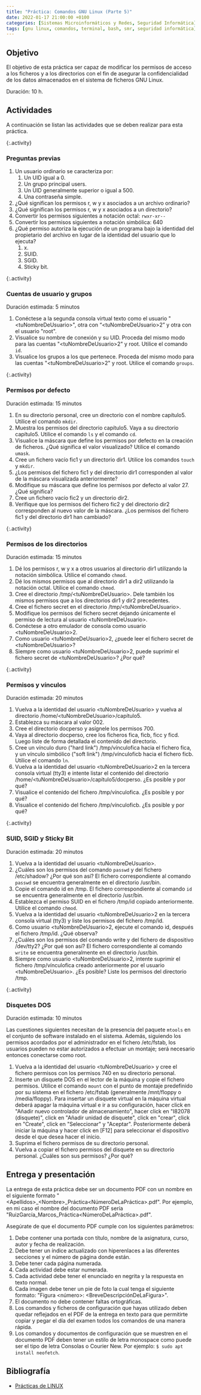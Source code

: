 ```yaml
---
title: "Práctica: Comandos GNU Linux (Parte 5)"
date: 2022-01-17 21:00:00 +0100
categories: [Sistemas Microinformáticos y Redes, Seguridad Informática]
tags: [gnu linux, comandos, terminal, bash, smr, seguridad informática]
---
```


## Objetivo

El objetivo de esta práctica ser capaz de modificar los permisos de acceso a los ficheros y a los directorios con el fin de asegurar la confidencialidad de los datos almacenados en el sistema de ficheros GNU Linux.

Duración: 10 h.

## Actividades

A continuación se listan las actividades que se deben realizar para esta práctica.

{:.activity}
### Preguntas previas

1. Un usuario ordinario se caracteriza por:
    1. Un UID igual a 0.
    1. Un grupo principal users.
    1. Un UID generalmente superior o igual a 500.
    1. Una contraseña simple.
2. ¿Qué significan los permisos r, w y x asociados a un archivo ordinario?
3. ¿Qué significan los permisos r, w y x asociados a un directorio?
4. Convertir los permisos siguientes a notación octal: `rwxr-xr--`
5. Convertir los permisos siguientes a notación simbólica: 640
6. ¿Qué permiso autoriza la ejecución de un programa bajo la identidad del propietario del archivo en lugar de la identidad del usuario que lo ejecuta?
    1. x.
    1. SUID.
    1. SGID.
    1. Sticky bit.

{:.activity}
### Cuentas de usuario y grupos

Duración estimada: 5 minutos

1. Conéctese a la segunda consola virtual texto como el usuario "\<tuNombreDeUsuario\>", otra con “\<tuNombreDeUsuario\>2” y otra con el usuario "root".
2. Visualice su nombre de conexión y su UID. Proceda del mismo modo para las cuentas "\<tuNombreDeUsuario\>2" y root. Utilice el comando `id`.
3. Visualice los grupos a los que pertenece. Proceda del mismo modo para las cuentas "\<tuNombreDeUsuario\>2" y root. Utilice el comando `groups`.

{:.activity}
### Permisos por defecto

Duración estimada: 15 minutos

1. En su directorio personal, cree un directorio con el nombre capítulo5. Utilice el comando `mkdir`.
2. Muestra los permisos del directorio capítulo5. Vaya a su directorio capítulo5. Utilice el comando `ls` y el comando `cd`.
3. Visualice la máscara que define los permisos por defecto en la creación de ficheros. ¿Qué significa el valor visualizado? Utilice el comando `umask`.
4. Cree un fichero vacío fic1 y un directorio dir1. Utilice los comandos `touch` y `mkdir`.
5. ¿Los permisos del fichero fic1 y del directorio dir1 corresponden al valor de la máscara visualizada anteriormente?
6. Modifique su máscara que define los permisos por defecto al valor 27. ¿Qué significa?
7. Cree un fichero vacío fic2 y un directorio dir2.
8. Verifique que los permisos del fichero fic2 y del directorio dir2 corresponden al nuevo valor de la máscara. ¿Los permisos del fichero fic1 y del directorio dir1 han cambiado?

{:.activity}
### Permisos de los directorios

Duración estimada: 15 minutos

1. Dé los permisos r, w y x a otros usuarios al directorio dir1 utilizando la notación simbólica. Utilice el comando `chmod`.
2. Dé los mismos permisos que al directorio dir1 a dir2 utilizando la notación octal. Utilice el comando `chmod`.
3. Cree el directorio /tmp/\<tuNombreDeUsuario\>. Dele también los mismos permisos que a los directorios dir1 y dir2 precedentes.
4. Cree el fichero secret en el directorio /tmp/\<tuNombreDeUsuario\>.
5. Modifique los permisos del fichero secret dejando únicamente el permiso de lectura al usuario \<tuNombreDeUsuario\>.
6. Conéctese a otro emulador de consola como usuario \<tuNombreDeUsuario\>2.
7. Como usuario \<tuNombreDeUsuario\>2, ¿puede leer el fichero secret de \<tuNombreDeUsuario\>?
8. Siempre como usuario \<tuNombreDeUsuario\>2, puede suprimir el fichero secret de \<tuNombreDeUsuario\>? ¿Por qué?

{:.activity}
### Permisos y vínculos

Duración estimada: 20 minutos

1. Vuelva a la identidad del usuario \<tuNombreDeUsuario\> y vuelva al directorio /home/\<tuNombreDeUsuario\>/capítulo5.
2. Establezca su máscara al valor 002.
3. Cree el directorio docperso y asígnele los permisos 700.
4. Vaya al directorio docperso, cree los ficheros fica, ficb, ficc y ficd. Luego liste de forma detallada el contenido del directorio.
5. Cree un vínculo duro ("hard link") /tmp/vínculofica hacia el fichero fica, y un vínculo simbólico ("soft link") /tmp/vínculoficb hacia el fichero ficb. Utilice el comando `ln`.
6. Vuelva a la identidad del usuario \<tuNombreDeUsuario\>2 en la tercera consola virtual (tty3) e intente listar el contenido del directorio /home/\<tuNombreDeUsuario\>/capítulo5/docperso. ¿Es posible y por qué?
7. Visualice el contenido del fichero /tmp/vínculofica. ¿Es posible y por qué?
8. Visualice el contenido del fichero /tmp/vínculoficb. ¿Es posible y por qué?

{:.activity}
### SUID, SGID y Sticky Bit

Duración estimada: 20 minutos

1. Vuelva a la identidad del usuario \<tuNombreDeUsuario\>.
2. ¿Cuáles son los permisos del comando `passwd` y del fichero /etc/shadow? ¿Por qué son así? El fichero correspondiente al comando `passwd` se encuentra generalmente en el directorio /usr/bin.
3. Copie el comando id en /tmp. El fichero correspondiente al comando `id` se encuentra generalmente en el directorio /usr/bin.
4. Establezca el permiso SUID en el fichero /tmp/id copiado anteriormente. Utilice el comando `chmod`.
5. Vuelva a la identidad del usuario \<tuNombreDeUsuario\>2 en la tercera consola virtual (tty3) y liste los permisos del fichero /tmp/id.
6. Como usuario \<tuNombreDeUsuario\>2, ejecute el comando id, después el fichero /tmp/id. ¿Qué observa?
7. ¿Cuáles son los permisos del comando write y del fichero de dispositivo /dev/tty2? ¿Por qué son así? El fichero correspondiente al comando `write` se encuentra generalmente en el directorio /usr/bin.
8. Siempre como usuario \<tuNombreDeUsuario\>2, intente suprimir el fichero /tmp/vínculofica creado anteriormente por el usuario \<tuNombreDeUsuario\>. ¿Es posible? Liste los permisos del directorio /tmp.

{:.activity}
### Disquetes DOS

Duración estimada: 10 minutos

Las cuestiones siguientes necesitan de la presencia del paquete `mtools` en el conjunto de software instalado en el sistema. Además, siguiendo los permisos acordados por el administrador en el fichero /etc/fstab, los usuarios pueden no estar autorizados a efectuar un montaje; será necesario entonces conectarse como root.

1. Vuelva a la identidad del usuario \<tuNombreDeUsuario\> y cree el fichero permisos con los permisos 740 en su directorio personal.
2. Inserte un disquete DOS en el lector de la máquina y copie el fichero permisos. Utilice el comando `mount` con el punto de montaje predefinido por su sistema en el fichero /etc/fstab (generalmente /mnt/floppy o /media/floppy). Para insertar un disquete virtual en la máquina virtual deberá apagar la máquina virtual e ir a su configuración, hacer click en "Añadir nuevo controlador de almacenamiento", hacer click en "I82078 (disquete)", click en "Añadir unidad de disquete", click en "crear", click en "Create", click en "Seleccionar" y "Aceptar". Posteriormente deberá iniciar la máquina y hacer click en [F12] para seleccionar el dispositivo desde el que desea hacer el inicio.
3. Suprima el fichero permisos de su directorio personal.
4. Vuelva a copiar el fichero permisos del disquete en su directorio personal. ¿Cuáles son sus permisos? ¿Por qué?

## Entrega y presentación

La entrega de esta práctica debe ser un documento PDF con un nombre en el siguiente formato "\<Apellidos\>_\<Nombre\>_Práctica\<NúmeroDeLaPráctica\>.pdf". Por ejemplo, en mi caso el nombre del documento PDF sería "RuizGarcía_Marcos_Práctica\<NúmeroDeLaPráctica\>.pdf".

Asegúrate de que el documento PDF cumple con los siguientes parámetros:

1. Debe contener una portada con título, nombre de la asignatura, curso, autor y fecha de realización.
2. Debe tener un índice actualizado con hiperenlaces a las diferentes secciones y el número de página donde están.
3. Debe tener cada página numerada.
4. Cada actividad debe estar numerada. 
5. Cada actividad debe tener el enunciado en negrita y la respuesta en texto normal.
6. Cada imagen debe tener un pie de foto la cual tenga el siguiente formato: "Figura \<número\>: \<BreveDescripciónDeLaFigura\>".
7. El documento no debe contener faltas ortográficas.
8. Los comandos y ficheros de configuración que hayas utilizado deben quedar reflejados en el PDF de la entrega en texto para que permitirte copiar y pegar el día del examen todos los comandos de una manera rápida.
9. Los comandos y documentos de configuración que se muestren en el documento PDF deben tener un estilo de letra monospace como puede ser el tipo de letra Consolas o Courier New. Por ejemplo: `$ sudo apt install neofetch`.

## Bibliografía

- [Prácticas de LINUX](https://www.ediciones-eni.com/open/mediabook.aspx?idR=0a8c20d27a126debe5747e874c9710ed)


